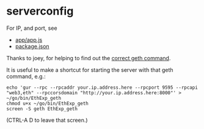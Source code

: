 # serverconfig

For IP, and port, see
* [app/app.js](https://github.com/altsheets/explorer/blob/MIT/app/app.js#L6-L10)
* [package.json](https://github.com/etherparty/explorer/blob/MIT/package.json#L24)

Thanks to joey, for helping to find out the [correct geth command](https://github.com/altsheets/explorer/blob/MIT/app/app.js#L14-L15). 

It is useful to make a shortcut for starting the server with that geth command, e.g.:

    echo 'gur --rpc --rpcaddr your.ip.address.here --rpcport 9595 --rpcapi "web3,eth" --rpccorsdomain "http://your.ip.address.here:8000"' > ~/go/bin/EthExp_geth
    chmod u+x ~/go/bin/EthExp_geth
    screen -S geth EthExp_geth
    
(CTRL-A D to leave that screen.)

    